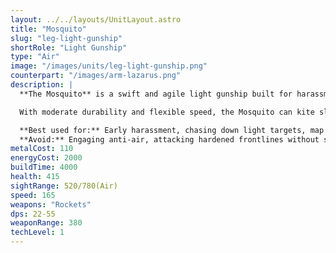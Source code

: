 ```yaml
---
layout: ../../layouts/UnitLayout.astro
title: "Mosquito"
slug: "leg-light-gunship"
shortRole: "Light Gunship"
type: "Air"
image: "/images/units/leg-light-gunship.png"
counterpart: "/images/arm-lazarus.png"
description: |
  **The Mosquito** is a swift and agile light gunship built for harassment and anti-light duties. Armed with short-range rockets, it excels at striking exposed constructors, fleeing skirmishers, or clustered enemy scouts — especially where ground units can’t reach.

  With moderate durability and flexible speed, the Mosquito can kite slower units and pressure expansions with ease. However, it is vulnerable to AA fire and should not be used in frontal assaults. Think of it as a flying scalpel: dangerous in open skies, fragile in dense AA fields.

  **Best used for:** Early harassment, chasing down light targets, map presence  
  **Avoid:** Engaging anti-air, attacking hardened frontlines without support
metalCost: 110
energyCost: 2000
buildTime: 4000
health: 415
sightRange: 520/780(Air)
speed: 165
weapons: "Rockets"
dps: 22-55
weaponRange: 380
techLevel: 1
---
```

